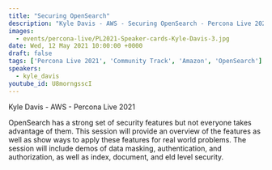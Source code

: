 ```yaml
---
title: "Securing OpenSearch"
description: "Kyle Davis - AWS - Securing OpenSearch - Percona Live 2021"
images:
  - events/percona-live/PL2021-Speaker-cards-Kyle-Davis-3.jpg
date: Wed, 12 May 2021 10:00:00 +0000
draft: false
tags: ['Percona Live 2021', 'Community Track', 'Amazon', 'OpenSearch']
speakers:
  - kyle_davis
youtube_id: U8morngsscI
---
```


Kyle Davis - AWS - Percona Live 2021

OpenSearch has a strong set of security features but not everyone takes advantage of them. This session will provide an overview of the features as well as show ways to apply these features for real world problems. The session will include demos of data masking, authentication, and authorization, as well as index, document, and eld level security.
